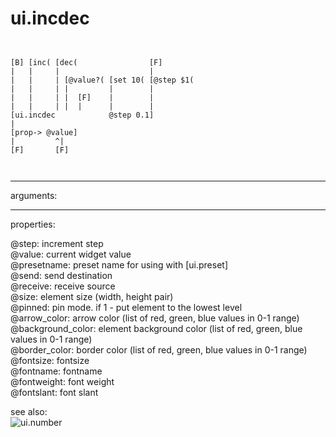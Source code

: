 # ui.incdec

```


[B] [inc( [dec(                [F]
|   |     |                    |
|   |     | [@value?( [set 10( [@step $1(
|   |     | |         |        |
|   |     | |  [F]    |        |
|   |     | |  |      |        |
[ui.incdec            @step 0.1]
|
[prop-> @value]
|         ^|
[F]       [F]

            
```
---
arguments:


---
properties:

@step: increment step<br>
@value: current widget value<br>
@presetname: preset name for using with
            [ui.preset]<br>
@send: send destination<br>
@receive: receive source<br>
@size: element size (width, height
            pair)<br>
@pinned: pin mode. if 1 - put element
            to the lowest level<br>
@arrow_color: arrow color (list of
            red, green, blue values in 0-1 range)<br>
@background_color: element
            background color (list of red, green, blue values in 0-1 range)<br>
@border_color: border color (list
            of red, green, blue values in 0-1 range)<br>
@fontsize: 
            fontsize<br>
@fontname: fontname<br>
@fontweight: font
            weight<br>
@fontslant: font
            slant<br>

see also:<br>
![ui.number]("img/object_ui.number.png")
